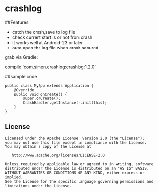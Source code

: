 # crashlog

##Features
* catch the crash,save to log file
* check current start is or not from crash
* it works well at Android-23 or later
* auto open the log file when crash accured

grab via Gradle:

compile 'com.simen.crashlog:crashlog:1.2.0'

##sample code
```Android
public class MyApp extends Application {
    @Override
    public void onCreate() {
        super.onCreate();
        CrashHandler.getInstance().init(this);
    }
}
```

License
--------

    Licensed under the Apache License, Version 2.0 (the "License");
    you may not use this file except in compliance with the License.
    You may obtain a copy of the License at

       http://www.apache.org/licenses/LICENSE-2.0

    Unless required by applicable law or agreed to in writing, software
    distributed under the License is distributed on an "AS IS" BASIS,
    WITHOUT WARRANTIES OR CONDITIONS OF ANY KIND, either express or implied.
    See the License for the specific language governing permissions and
    limitations under the License.